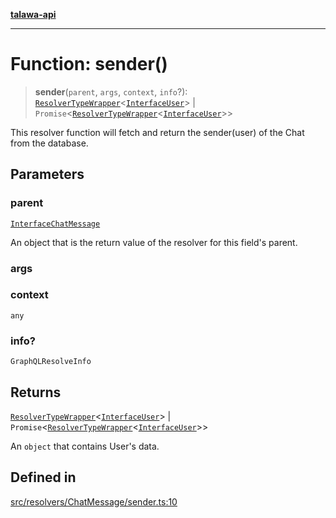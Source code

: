 [**talawa-api**](../../../../README.md)

***

# Function: sender()

> **sender**(`parent`, `args`, `context`, `info`?): [`ResolverTypeWrapper`](../../../../types/generatedGraphQLTypes/type-aliases/ResolverTypeWrapper.md)\<[`InterfaceUser`](../../../../models/User/interfaces/InterfaceUser.md)\> \| `Promise`\<[`ResolverTypeWrapper`](../../../../types/generatedGraphQLTypes/type-aliases/ResolverTypeWrapper.md)\<[`InterfaceUser`](../../../../models/User/interfaces/InterfaceUser.md)\>\>

This resolver function will fetch and return the sender(user) of the Chat from the database.

## Parameters

### parent

[`InterfaceChatMessage`](../../../../models/ChatMessage/interfaces/InterfaceChatMessage.md)

An object that is the return value of the resolver for this field's parent.

### args

### context

`any`

### info?

`GraphQLResolveInfo`

## Returns

[`ResolverTypeWrapper`](../../../../types/generatedGraphQLTypes/type-aliases/ResolverTypeWrapper.md)\<[`InterfaceUser`](../../../../models/User/interfaces/InterfaceUser.md)\> \| `Promise`\<[`ResolverTypeWrapper`](../../../../types/generatedGraphQLTypes/type-aliases/ResolverTypeWrapper.md)\<[`InterfaceUser`](../../../../models/User/interfaces/InterfaceUser.md)\>\>

An `object` that contains User's data.

## Defined in

[src/resolvers/ChatMessage/sender.ts:10](https://github.com/Suyash878/talawa-api/blob/f376d03c37e9acd046e7cc983947432c95f74442/src/resolvers/ChatMessage/sender.ts#L10)
